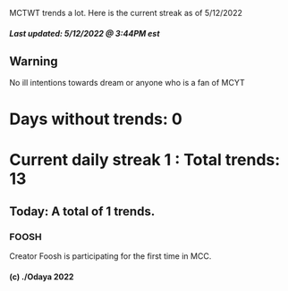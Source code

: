 MCTWT trends a lot. Here is the current streak as of 5/12/2022  

##### Last updated: 5/12/2022 @ 3:44PM est

## Warning
No ill intentions towards dream or anyone who is a fan of MCYT  
 

# Days without trends: **0**  
# Current daily streak **1** : Total trends: **13**  

## Today: A total of **1** trends.

### FOOSH
Creator Foosh is participating for the first time in MCC.

#### (c) ./Odaya 2022

